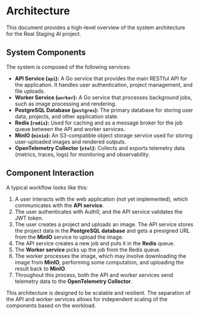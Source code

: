 # Architecture

This document provides a high-level overview of the system architecture for the Real Staging AI project.

## System Components

The system is composed of the following services:

-   **API Service (`api`):** A Go service that provides the main RESTful API for the application. It handles user authentication, project management, and file uploads.
-   **Worker Service (`worker`):** A Go service that processes background jobs, such as image processing and rendering.
-   **PostgreSQL Database (`postgres`):** The primary database for storing user data, projects, and other application state.
-   **Redis (`redis`):** Used for caching and as a message broker for the job queue between the API and worker services.
-   **MinIO (`minio`):** An S3-compatible object storage service used for storing user-uploaded images and rendered outputs.
-   **OpenTelemetry Collector (`otel`):** Collects and exports telemetry data (metrics, traces, logs) for monitoring and observability.

## Component Interaction

A typical workflow looks like this:

1.  A user interacts with the web application (not yet implemented), which communicates with the **API service**.
2.  The user authenticates with Auth0, and the API service validates the JWT token.
3.  The user creates a project and uploads an image. The API service stores the project data in the **PostgreSQL database** and gets a presigned URL from the **MinIO** service to upload the image.
4.  The API service creates a new job and puts it in the **Redis** queue.
5.  The **Worker service** picks up the job from the Redis queue.
6.  The worker processes the image, which may involve downloading the image from **MinIO**, performing some computation, and uploading the result back to **MinIO**.
7.  Throughout this process, both the API and worker services send telemetry data to the **OpenTelemetry Collector**.

This architecture is designed to be scalable and resilient. The separation of the API and worker services allows for independent scaling of the components based on the workload.
